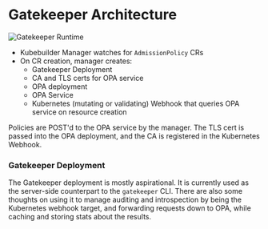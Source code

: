 # Gatekeeper Architecture

![Gatekeeper Runtime](https://github.com/replicatedhq/gatekeeper/blob/master/docs/architecture/assets/arch-1.png)

- Kubebuilder Manager watches for `AdmissionPolicy` CRs
- On CR creation, manager creates:
    - Gatekeeper Deployment
    - CA and TLS certs for OPA service
    - OPA deployment
    - OPA Service
    - Kubernetes (mutating or validating) Webhook that queries OPA service on resource creation

Policies are POST'd to the OPA service by the manager. The TLS cert is passed into the OPA deployment, and the CA is registered in the Kubernetes Webhook.


### Gatekeeper Deployment

The Gatekeeper deployment is mostly aspirational. It is currently used as the server-side counterpart to the `gatekeeper` CLI. There are also some thoughts on using it to manage auditing and introspection by being the Kubernetes webhook target, and forwarding requests down to OPA, while caching and storing stats about the results.


